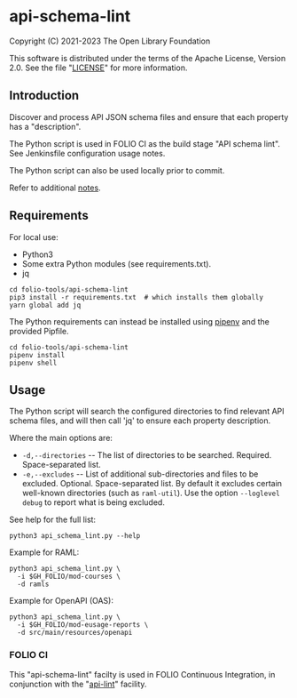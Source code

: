 # api-schema-lint

Copyright (C) 2021-2023 The Open Library Foundation

This software is distributed under the terms of the Apache License,
Version 2.0. See the file "[LICENSE](LICENSE)" for more information.

## Introduction

Discover and process API JSON schema files and ensure that each property has a "description".

The Python script is used in FOLIO CI as the build stage "API schema lint". See Jenkinsfile configuration usage notes.

The Python script can also be used locally prior to commit.

Refer to additional [notes](https://dev.folio.org/guides/api-lint/).

## Requirements

For local use:

* Python3
* Some extra Python modules (see requirements.txt).
* jq

```shell
cd folio-tools/api-schema-lint
pip3 install -r requirements.txt  # which installs them globally
yarn global add jq
```

The Python requirements can instead be installed using [pipenv](https://pipenv.pypa.io/en/latest/basics/) and the provided Pipfile.

```shell
cd folio-tools/api-schema-lint
pipenv install
pipenv shell
```

## Usage

The Python script will search the configured directories to find relevant API schema files, and will then call 'jq' to ensure each property description.

Where the main options are:

* `-d,--directories` -- The list of directories to be searched.
  Required. Space-separated list.
* `-e,--excludes` -- List of additional sub-directories and files to be excluded.
  Optional. Space-separated list.
  By default it excludes certain well-known directories (such as `raml-util`).
  Use the option `--loglevel debug` to report what is being excluded.

See help for the full list:

```shell
python3 api_schema_lint.py --help
```

Example for RAML:

```shell
python3 api_schema_lint.py \
  -i $GH_FOLIO/mod-courses \
  -d ramls
```

Example for OpenAPI (OAS):

```shell
python3 api_schema_lint.py \
  -i $GH_FOLIO/mod-eusage-reports \
  -d src/main/resources/openapi
```

### FOLIO CI

This "api-schema-lint" facilty is used in FOLIO Continuous Integration,
in conjunction with the "[api-lint](https://dev.folio.org/guides/api-lint/)" facility.

